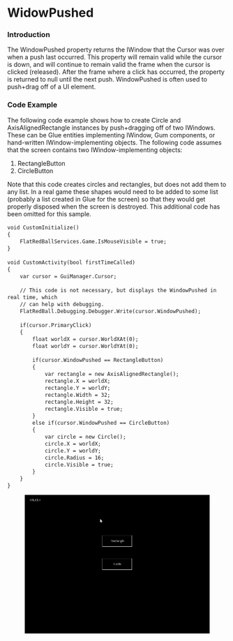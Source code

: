 # WidowPushed

### Introduction

The WindowPushed property returns the IWindow that the Cursor was over when a push last occurred. This property will remain valid while the cursor is down, and will continue to remain valid the frame when the cursor is clicked (released). After the frame where a click has occurred, the property is returned to null until the next push. WindowPushed is often used to push+drag off of a UI element.

### Code Example

The following code example shows how to create Circle and AxisAlignedRectangle instances by push+dragging off of two IWindows. These can be Glue entities implementing IWindow, Gum components, or hand-written IWindow-implementing objects. The following code assumes that the screen contains two IWindow-implementing objects:

1. RectangleButton
2. CircleButton

Note that this code creates circles and rectangles, but does not add them to any list. In a real game these shapes would need to be added to some list (probably a list created in Glue for the screen) so that they would get properly disposed when the screen is destroyed. This additional code has been omitted for this sample.

```lang:c#
void CustomInitialize()
{
    FlatRedBallServices.Game.IsMouseVisible = true;
}

void CustomActivity(bool firstTimeCalled)
{
    var cursor = GuiManager.Cursor;
    
    // This code is not necessary, but displays the WindowPushed in real time, which
    // can help with debugging.
    FlatRedBall.Debugging.Debugger.Write(cursor.WindowPushed);

    if(cursor.PrimaryClick)
    {
        float worldX = cursor.WorldXAt(0);
        float worldY = cursor.WorldYAt(0);

        if(cursor.WindowPushed == RectangleButton)
        {
            var rectangle = new AxisAlignedRectangle();
            rectangle.X = worldX;
            rectangle.Y = worldY;
            rectangle.Width = 32;
            rectangle.Height = 32;
            rectangle.Visible = true;
        }
        else if(cursor.WindowPushed == CircleButton)
        {
            var circle = new Circle();
            circle.X = worldX;
            circle.Y = worldY;
            circle.Radius = 16;
            circle.Visible = true;
        }
    }
}
```

<figure><img src="../../../../.gitbook/assets/2017-10-2017-10-25_08-24-45.gif" alt=""><figcaption></figcaption></figure>
